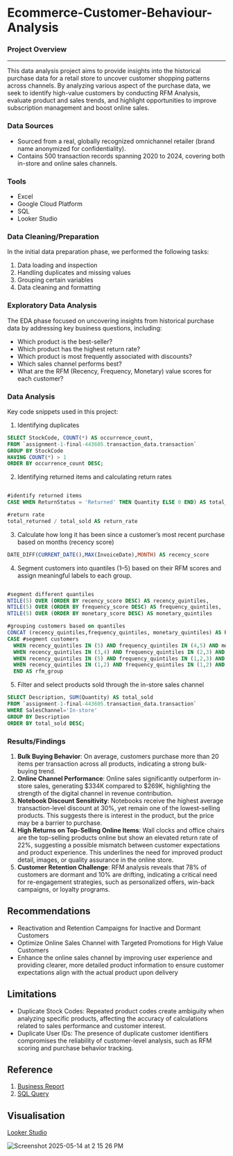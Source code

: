# Ecommerce-Customer-Behaviour-Analysis


### Project Overview
---

This data analysis project aims to provide insights into the historical purchase data for a retail store to uncover customer shopping patterns across channels. By analyzing various aspect of the purchase data, we seek to identify high-value customers by conducting RFM Analysis, evaluate product and sales trends, and highlight opportunities to improve subscription management and boost online sales.

### Data Sources 

- Sourced from a real, globally recognized omnichannel retailer (brand name anonymized for confidentiality).
- Contains 500 transaction records spanning 2020 to 2024, covering both in-store and online sales channels.

### Tools
- Excel
- Google Cloud Platform
- SQL
- Looker Studio

### Data Cleaning/Preparation

In the initial data preparation phase, we performed the following tasks:
1. Data loading and inspection
2. Handling duplicates and missing values
3. Grouping certain variables
4. Data cleaning and formatting

### Exploratory Data Analysis
The EDA phase focused on uncovering insights from historical purchase data by addressing key business questions, including:
- Which product is the best-seller?
- Which product has the highest return rate?
- Which product is most frequently associated with discounts?
- Which sales channel performs best?
- What are the RFM (Recency, Frequency, Monetary) value scores for each customer?

### Data Analysis
Key code snippets used in this project:

1. Identifying duplicates

```sql
SELECT StockCode, COUNT(*) AS occurrence_count, 
FROM `assignment-1-final-443605.transaction_data.transaction`
GROUP BY StockCode
HAVING COUNT(*) > 1
ORDER BY occurrence_count DESC;
```

2. Identifying returned items and calculating return rates 
```sql

#identify returned items
CASE WHEN ReturnStatus = 'Returned' THEN Quantity ELSE 0 END) AS total_returned

#return rate
total_returned / total_sold AS return_rate
```

3. Calculate how long it has been since a customer’s most recent purchase based on months (recency score)

```sql
DATE_DIFF(CURRENT_DATE(),MAX(InvoiceDate),MONTH) AS recency_score
```
4. Segment customers into quantiles (1–5) based on their RFM scores and assign meaningful labels to each group.
```sql

#segment different quantiles
NTILE(5) OVER (ORDER BY recency_score DESC) AS recency_quintiles, 
NTILE(5) OVER (ORDER BY frequency_score DESC) AS frequency_quintiles,
NTILE(5) OVER (ORDER BY monetary_score DESC) AS monetary_quintiles

#grouping customers based on quantiles
CONCAT (recency_quintiles,frequency_quintiles, monetary_quintiles) AS RFM_cell,
CASE #segment customers
  WHEN recency_quintiles IN (5) AND frequency_quintiles IN (4,5) AND monetary_quintiles IN (3,4,5) THEN 'VIPs'
  WHEN recency_quintiles IN (3,4) AND frequency_quintiles IN (2,3) AND monetary_quintiles IN (4,5) THEN 'Silent VIPs'
  WHEN recency_quintiles IN (5) AND frequency_quintiles IN (1,2,3) AND monetary_quintiles IN (4,5) THEN 'Promising Newbies'
  WHEN recency_quintiles IN (1,2) AND frequency_quintiles IN (1,2) AND monetary_quintiles IN (3,4,5) THEN 'Drifting Customers' ELSE 'Dormant Customers'
  END AS rfm_group
```
5. Filter and select products sold through the in-store sales channel

```sql
SELECT Description, SUM(Quantity) AS total_sold
FROM `assignment-1-final-443605.transaction_data.transaction`
WHERE SalesChannel='In-store'
GROUP BY Description
ORDER BY total_sold DESC;
```

### Results/Findings
1. **Bulk Buying Behavior**: On average, customers purchase more than 20 items per transaction across all products, indicating a strong bulk-buying trend.
2. **Online Channel Performance**: Online sales significantly outperform in-store sales, generating $334K compared to $269K, highlighting the strength of the digital channel in revenue contribution.
3. **Notebook Discount Sensitivity**: Notebooks receive the highest average transaction-level discount at 30%, yet remain one of the lowest-selling products. This suggests there is interest in the product, but the price may be a barrier to purchase.
4. **High Returns on Top-Selling Online Items**: Wall clocks and office chairs are the top-selling products online but show an elevated return rate of 22%, suggesting a possible mismatch between customer expectations and product experience. This underlines the need for improved product detail, images, or quality assurance in the online store.
5. **Customer Retention Challenge**: RFM analysis reveals that 78% of customers are dormant and 10% are drifting, indicating a critical need for re-engagement strategies, such as personalized offers, win-back campaigns, or loyalty programs.

## Recommendations
- Reactivation and Retention Campaigns for Inactive and Dormant Customers
- Optimize Online Sales Channel with Targeted Promotions for High Value Customers
- Enhance the online sales channel by improving user experience and providing clearer, more detailed product information to ensure customer expectations align with the actual product upon delivery

## Limitations
- Duplicate Stock Codes: Repeated product codes create ambiguity when analyzing specific products, affecting the accuracy of calculations related to sales performance and customer interest.
- Duplicate User IDs: The presence of duplicate customer identifiers compromises the reliability of customer-level analysis, such as RFM scoring and purchase behavior tracking.

## Reference
1. [Business Report](https://drive.google.com/file/d/10lH3q07kpEWSdL3VvsxR29en_GOl2Qqj/view?usp=drive_link)
2. [SQL Query](https://docs.google.com/document/d/1fLBpubdZlqBzh4BLcnPkSoa8u3Da7yLr/edit?usp=drive_link&ouid=105505531963600591665&rtpof=true&sd=true)

## Visualisation

[Looker Studio](https://lookerstudio.google.com/s/nX3B7URnLqY)


![Screenshot 2025-05-14 at 2 15 26 PM](https://github.com/user-attachments/assets/f89354d2-8353-47b1-b57c-6b3c60456cac)












